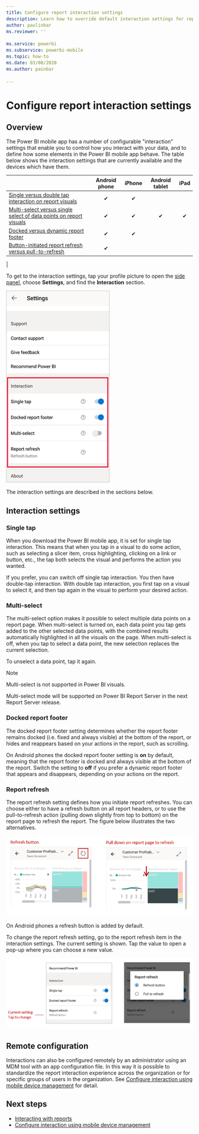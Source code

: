 ```yaml
---
title: Configure report interaction settings
description: Learn how to override default interaction settings for reports.
author: paulinbar
ms.reviewer: ''

ms.service: powerbi
ms.subservice: powerbi-mobile
ms.topic: how-to
ms.date: 03/08/2020
ms.author: painbar

---
```

# Configure report interaction settings

## Overview

The Power BI mobile app has a number of configurable "interaction" settings that enable you to control how you interact with your data, and to define how some elements in the Power BI mobile app behave. The table below shows the interaction settings that are currently available and the devices which have them.

|| Android phone | iPhone | Android tablet  | iPad |
|-|:-:|:-:|:-:|:-:|
| [Single versus double tap interaction on report visuals](#single-tap) |✔|✔|||
| [Multi-select versus single select of data points on report visuals](#multi-select) |✔|✔|✔|✔|
| [Docked versus dynamic report footer](#docked-report-footer) |✔|✔|||
| [Button-initiated report refresh versus pull-to-refresh](#report-refresh) |✔||||
|

To get to the interaction settings, tap your profile picture to open the [side panel](./mobile-apps-home-page.md#header), choose **Settings**, and find the **Interaction** section.

![Interaction settings](./media/mobile-app-interaction-settings/powerbi-mobile-app-interactions-section.png)

The interaction settings are described in the sections below.

## Interaction settings

### Single tap
When you download the Power BI mobile app, it is set for single tap interaction. This means that when you tap in a visual to do some action, such as selecting a slicer item, cross highlighting, clicking on a link or button, etc., the tap both selects the visual and performs the action you wanted.

If you prefer, you can switch off single tap interaction. You then have double-tap interaction. With double tap interaction, you first tap on a visual to select it, and then tap again in the visual to perform your desired action.

### Multi-select

The multi-select option makes it possible to select multiple data points on a report page. When multi-select is turned on, each data point you tap gets added to the other selected data points, with the combined results automatically highlighted in all the visuals on the page. When multi-select is off, when you tap to select a data point, the new selection replaces the current selection.

To unselect a data point, tap it again.

>[!NOTE]
>Multi-select is not supported in Power BI visuals.
>
>Multi-select mode will be supported on Power BI Report Server in the next Report Server release.

### Docked report footer

The docked report footer setting determines whether the report footer remains docked (i.e. fixed and always visible) at the bottom of the report, or hides and reappears based on your actions in the report, such as scrolling.

On Android phones the docked report footer setting is **on** by default, meaning that the report footer is docked and always visible at the bottom of the report. Switch the setting to **off** if you prefer a dynamic report footer that appears and disappears, depending on your actions on the report.

### Report refresh

The report refresh setting defines how you initiate report refreshes. You can choose either to have a refresh button on all report headers, or to use the pull-to-refresh action (pulling down slightly from top to bottom) on the report page to refresh the report. The figure below illustrates the two alternatives. 

![Refresh button versus pull-to-refresh](./media/mobile-app-interaction-settings/powerbi-mobile-app-interactions-refresh-button-versus-pull.png)

On Android phones a refresh button is added by default.

To change the report refresh setting, go to the report refresh item in the interaction settings. The current setting is shown. Tap the value to open a pop-up where you can choose a new value.

![Set refresh](./media/mobile-app-interaction-settings/powerbi-mobile-app-interactions-set-refresh.png)

## Remote configuration

Interactions can also be configured remotely by an administrator using an MDM tool with an app configuration file. In this way it is possible to standardize the report interaction experience across the organization or for specific groups of users in the organization. See [Configure interaction using mobile device management](./mobile-app-configuration.md) for detail.


## Next steps
* [Interacting with reports](./mobile-reports-in-the-mobile-apps.md#interact-with-reports)
* [Configure interaction using mobile device management](./mobile-app-configuration.md)
